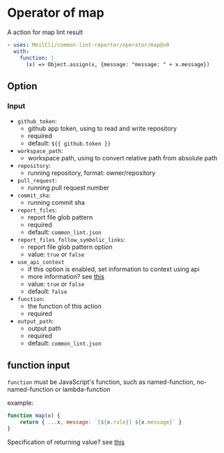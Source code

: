# Operator of map
A action for map lint result
```yml
- uses: MeilCli/common-lint-reporter/operator/map@v0
  with:
    function: |
      (x) => Object.assign(x, {message: "message: " + x.message})
```

## Option
### Input
- `github_token`:
  - github app token, using to read and write repository
  - required
  - default: `${{ github.token }}`
- `workspace_path`:
  - workspace path, using to convert relative path from absolute path
- `repository`:
  - running repository, format: owner/repository
- `pull_request`:
  - running pull request number
- `commit_sha`:
  - running commit sha
- `report_files`:
  - report file glob pattern
  - required
  - default: `common_lint.json`
- `report_files_follow_symbolic_links`:
  - report file glob pattern option
  - value: `true` or `false`
- `use_api_context`
  - if this option is enabled, set information to context using api
  - more information? see [this](context.md)
  - value: `true` or `false`
  - default: `false`
- `function`:
  - the function of this action
  - required
- `output_path`:
  - output path
  - required
  - default: `common_lint.json`

## function input
`function` must be JavaScript's function, such as named-function, no-named-function or lambda-function

example:
```js
function map(x) { 
    return { ...x, message: `[${x.rule}] ${x.message}` } 
}
```

Specification of returning value? see [this](../lint-result.md)